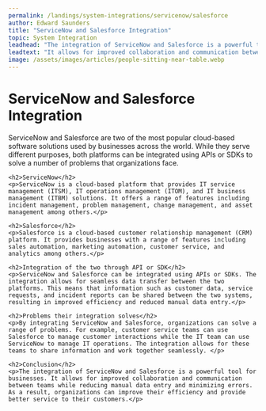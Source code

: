 ```yaml
---
permalink: /landings/system-integrations/servicenow/salesforce
author: Edward Saunders
title: "ServiceNow and Salesforce Integration"
topic: System Integration
leadhead: "The integration of ServiceNow and Salesforce is a powerful tool for businesses"
leadtext: "It allows for improved collaboration and communication between teams while reducing manual data entry and minimizing errors. As a result, organizations can improve their efficiency and provide better service to their customers."
image: /assets/images/articles/people-sitting-near-table.webp
---
```

<div class="arttext">	<h1>ServiceNow and Salesforce Integration</h1>
	<p>ServiceNow and Salesforce are two of the most popular cloud-based software solutions used by businesses across the world. While they serve different purposes, both platforms can be integrated using APIs or SDKs to solve a number of problems that organizations face.</p>

	<h2>ServiceNow</h2>
	<p>ServiceNow is a cloud-based platform that provides IT service management (ITSM), IT operations management (ITOM), and IT business management (ITBM) solutions. It offers a range of features including incident management, problem management, change management, and asset management among others.</p>

	<h2>Salesforce</h2>
	<p>Salesforce is a cloud-based customer relationship management (CRM) platform. It provides businesses with a range of features including sales automation, marketing automation, customer service, and analytics among others.</p>

	<h2>Integration of the two through API or SDK</h2>
	<p>ServiceNow and Salesforce can be integrated using APIs or SDKs. The integration allows for seamless data transfer between the two platforms. This means that information such as customer data, service requests, and incident reports can be shared between the two systems, resulting in improved efficiency and reduced manual data entry.</p>

	<h2>Problems their integration solves</h2>
	<p>By integrating ServiceNow and Salesforce, organizations can solve a range of problems. For example, customer service teams can use Salesforce to manage customer interactions while the IT team can use ServiceNow to manage IT operations. The integration allows for these teams to share information and work together seamlessly. </p>

	<h2>Conclusion</h2>
	<p>The integration of ServiceNow and Salesforce is a powerful tool for businesses. It allows for improved collaboration and communication between teams while reducing manual data entry and minimizing errors. As a result, organizations can improve their efficiency and provide better service to their customers.</p>
</div>